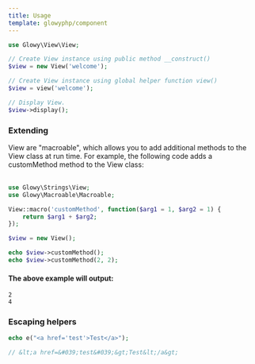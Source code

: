 ```yaml
---
title: Usage
template: glowyphp/component
---
```


```php
use Glowy\View\View;

// Create View instance using public method __construct()
$view = new View('welcome');

// Create View instance using global helper function view()
$view = view('welcome');

// Display View.
$view->display();
```

### Extending <a name="extend"></a>

View are "macroable", which allows you to add additional methods to the View class at run time. For example, the following code adds a customMethod method to the View class:
<br><br>
```php
use Glowy\Strings\View;
use Glowy\Macroable\Macroable;

View::macro('customMethod', function($arg1 = 1, $arg2 = 1) {
    return $arg1 + $arg2;
});

$view = new View();

echo $view->customMethod();
echo $view->customMethod(2, 2);
```

#### The above example will output:

```text
2
4
```

### Escaping helpers <a name="escaping-helpers"></a>

```php
echo e("<a href='test'>Test</a>");

// &lt;a href=&#039;test&#039;&gt;Test&lt;/a&gt;
```
